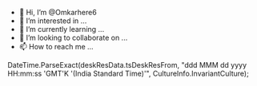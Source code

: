 - 👋 Hi, I’m @Omkarhere6
- 👀 I’m interested in ...
- 🌱 I’m currently learning ...
- 💞️ I’m looking to collaborate on ...
- 📫 How to reach me ...

<!---
Omkarhere6/Omkarhere6 is a ✨ special ✨ repository because its `README.md` (this file) appears on your GitHub profile.
You can click the Preview link to take a look at your changes.
--->


DateTime.ParseExact(deskResData.tsDeskResFrom, "ddd MMM dd yyyy HH:mm:ss 'GMT'K '(India Standard Time)'", CultureInfo.InvariantCulture);
